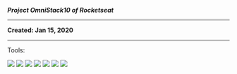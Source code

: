 
***Project OmniStack10 of Rocketseat***

-------------

**Created: Jan 15, 2020**

-------------

Tools:

![](https://raw.githubusercontent.com/douglasabnovato/rocketseat-node-api/master/images/logo-VSCode.png) ![](https://github.com/douglasabnovato/rocketseat-node-api/raw/master/images/logo-yarn.png)  ![](https://raw.githubusercontent.com/douglasabnovato/rocketseat-node-api/master/images/logo-git.png) ![](https://github.com/douglasabnovato/rocketseat-node-api/raw/master/images/logo-github.png) ![](https://raw.githubusercontent.com/douglasabnovato/rocketseat-node-api/master/images/logo-nodejs.png)   ![](https://github.com/douglasabnovato/rocketseat-node-api/raw/master/images/logo-html-css-js.jpeg) ![](https://github.com/douglasabnovato/rocketseat-node-api/raw/master/images/logo-reactjs.jpg)